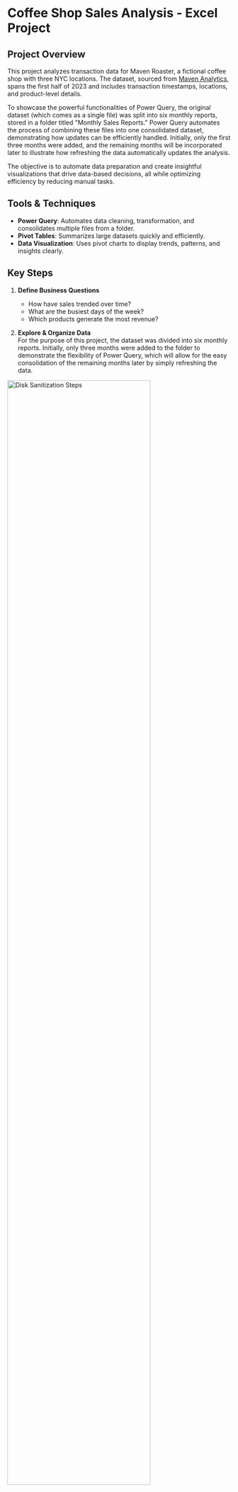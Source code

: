 # Coffee Shop Sales Analysis - Excel Project

## Project Overview
This project analyzes transaction data for Maven Roaster, a fictional coffee shop with three NYC locations. The dataset, sourced from [Maven Analytics](https://mavenanalytics.io/data-playground?order=date_added%2Cdesc&search=coffee%20shop), spans the first half of 2023 and includes transaction timestamps, locations, and product-level details.

To showcase the powerful functionalities of Power Query, the original dataset (which comes as a single file) was split into six monthly reports, stored in a folder titled "Monthly Sales Reports." Power Query automates the process of combining these files into one consolidated dataset, demonstrating how updates can be efficiently handled. Initially, only the first three months were added, and the remaining months will be incorporated later to illustrate how refreshing the data automatically updates the analysis.

The objective is to automate data preparation and create insightful visualizations that drive data-based decisions, all while optimizing efficiency by reducing manual tasks.

## Tools & Techniques
- **Power Query**: Automates data cleaning, transformation, and consolidates multiple files from a folder.
- **Pivot Tables**: Summarizes large datasets quickly and efficiently.
- **Data Visualization**: Uses pivot charts to display trends, patterns, and insights clearly.

## Key Steps
1. **Define Business Questions**  
   - How have sales trended over time?
   - What are the busiest days of the week?
   - Which products generate the most revenue?



2. **Explore & Organize Data**  
   For the purpose of this project, the dataset was divided into six monthly reports. Initially, only three months were added to the folder to demonstrate the flexibility of Power Query, which will allow for the easy consolidation of the remaining months later by simply refreshing the data.

<img src="https://imgur.com/Y7C1SGt.png" height="80%" width="80%" alt="Disk Sanitization Steps"/>

All files for each month are available for download in this repository.


3. **Import and transform the data in Power Query**

   The power query Editor is directly opened from the "Consolidated sales file"
   
   All monthly files are consolidated using Power Query, automating the data preparation for future updates. Key tasks include:
   - Data profiling
   - Cleaning and transformation
  
<img src="https://imgur.com/GvlQbAx.png" height="80%" width="80%" alt="Disk Sanitization Steps"/>

4. **Load the data into the "Consolidated sales file"**

<img src="https://imgur.com/Dl4dtZi.png" height="80%" width="80%" alt="Disk Sanitization Steps"/>

5. **Data Exploration & Analysis with Pivot Tables**  
   Pivot tables were used to explore and analyze the data by:
   - Revenue by month
   - Revenue by product category
   - Transactions by day, hour, and product type
   - KPIs (number of transactions, total revenue, average sales)

<img src="https://imgur.com/2a9pAKV.png" height="80%" width="80%" alt="Disk Sanitization Steps"/>

6. **Data Visualization & Communication**  
   A comprehensive dashboard was created to visually communicate insights and trends, featuring interactive slicers for filtering by store and month.
   You can download the related excel file by clicking on:
[Consolidated sales file](https://github.com/DaCruzEmanuel/ExcelAnalysis_MavenCoffeeShop_Sales_Analysis/blob/main/Consolidated%20sales%20file.xlsx)

Dashboard before updating new month in "Monthly Sales report" Folder (only 3 first months):

<img src="https://imgur.com/6sUJmjC.png" height="80%" width="80%" alt="Disk Sanitization Steps"/>

 Dashboard after updating new months in "Monthly Sales report" Folder, and refreshing the data on the "Consolidated Sales file" (all 6 months):

<img src="https://imgur.com/re6HqUJ.png" height="80%" width="80%" alt="Disk Sanitization Steps"/>

7. **Final Considerations & Recommendations**
    
The dashboard and visualizations provide several actionable insights, allowing stakeholders to make data-driven decisions for optimizing sales strategies and operations.

   ### Insights:
   - **Revenue Growth**: There is a clear upward trend in revenues over the first semester of 2023, with steady growth observed each month.
   - **Top Revenue-Generating Categories**:  
     - The "Coffee" category is the highest contributor, accounting for 39% of total revenue in the first half of 2023.  
     - "Tea" category follows closely, contributing 29% of the total revenue.
   - **Top-Selling Products**:  
     - The "Barista Espresso" leads as the top revenue-generating product.  
     - However, the most popular product in terms of sales volume is the "Brewed Chai Tea," which received the highest number of orders.
   - **Sales Trends**:  
     - Sales transactions exhibit a similar trend to revenue, with a steady rise over the first semester.  
     - Mondays, Thursdays, and Fridays show the highest sales activity, though there are monthly fluctuations.
     - The busiest hours across all locations are between **8:00 AM and 11:00 AM**.
   - **Store Performance**:  
     - All three store locations are performing relatively well.  
     - However, the store in "Lower Manhattan" recorded slightly lower revenue compared to the other two locations.

   ### Recommendations:
   - **Optimize Operating Hours**:  
     Sales transactions drop significantly after **8:00 PM**, with particularly low activity between **8:00 PM and 9:00 PM** across all stores. For the Lower Manhattan store, this trend begins as early as **7:00 PM**.
     - **Recommendation**: Consider closing all stores by **8:00 PM** to reduce operational costs and improve profit margins.
     
   - **Reinvest in Marketing & Promotions**:  
     Use the resources saved from reducing operating hours to:
     - Promote less popular products to increase demand.
     - Implement targeted campaigns to attract more customers during off-peak hours, particularly at the Lower Manhattan location from **7:00 PM to 8:00 PM**.  
